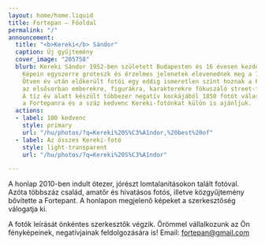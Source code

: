 ```yaml
---
layout: home/home.liquid
title: Fortepan — Főoldal
permalink: "/"
announcement:
  title: "<b>Kereki</b> Sándor"
  caption: Új gyűjtemény
  cover_image: "205758"
  blurb: Kereki Sándor 1952-ben született Budapesten és 16 évesen kezdett el fényképezni.
    Képein egyszerre groteszk és érzelmes jelenetek elevenednek meg a 70-es évek mindennapjaiból.
    Ötven év után előkerült fotói egy eddig ismeretlen színt hoznak a Fortepanba,
    az elsősorban emberekre, figurákra, karakterekre fókuszáló street-fotós világát.
    A tíz év alatt készült többezer negatív kockájából 1850 fotót választottunk ki
    a Fortepanra és a száz kedvenc Kereki-fotónkat külön is ajánljuk.
  actions:
  - label: 100 kedvenc
    style: primary
    url: "/hu/photos/?q=Kereki%20S%C3%A1ndor,%20best%20of"
  - label: Az összes Kereki-fotó
    style: light-transparent
    url: "/hu/photos/?q=Kereki%20S%C3%A1ndor"

---
```

A honlap 2010-ben indult ötezer, jórészt lomtalanításokon talált fotóval. Azóta többszáz család, amatőr és hivatásos fotós, illetve közgyűjtemény bővítette a Fortepant. A honlapon megjelenő képeket a szerkesztőség válogatja ki.

A fotók leírását önkéntes szerkesztők végzik. Örömmel vállalkozunk az Ön fényképeinek, negatívjainak feldolgozására is! Email: [fortepan@gmail.com](mailto:fortepan@gmail.com)